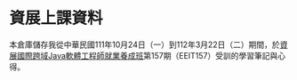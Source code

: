 # 資展上課資料
本倉庫儲存我從中華民國111年10月24日（一）到112年3月22日（二）期間，於[資展國際跨域Java軟體工程師就業養成班](https://www.ispan.com.tw/longterm/JJEEITT)第157期（EEIT157）受訓的學習筆記與心得。<br>
